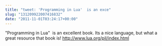 ```yaml
---
title: "tweet: 'Programming in Lua'  is an exce"
slug: "131209922007416832"
date: "2011-11-01T03:24:17+00:00"
---
```

"Programming in Lua"  is an excellent book. Its a nice language, but what a great resource that book is! http://www.lua.org/pil/index.html